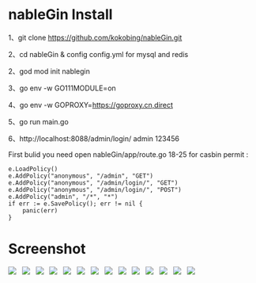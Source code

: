 # nableGin Install

1、git clone https://github.com/kokobing/nableGin.git

2、cd nableGin & config config.yml for mysql and redis

2、god mod init nablegin

3、go env -w GO111MODULE=on

4、go env -w GOPROXY=https://goproxy.cn,direct

5、go run main.go

6、http://localhost:8088/admin/login/    admin   123456


First bulid you need open nableGin/app/route.go 18-25 for casbin permit :

	e.LoadPolicy()
	e.AddPolicy("anonymous", "/admin", "GET")
	e.AddPolicy("anonymous", "/admin/login/", "GET")
	e.AddPolicy("anonymous", "/admin/login/", "POST")
	e.AddPolicy("admin", "/*", "*")
	if err := e.SavePolicy(); err != nil {
		panic(err)
	}



# Screenshot

![](https://github.com/Kokolpb/PHP-WEBSITE-TEMPLATE-L1/blob/master/Screenshot_1.png)  
![](https://github.com/Kokolpb/PHP-WEBSITE-TEMPLATE-L1/blob/master/Screenshot_2.png)  
![](https://github.com/Kokolpb/PHP-WEBSITE-TEMPLATE-L1/blob/master/Screenshot_3.png)  
![](https://github.com/Kokolpb/PHP-WEBSITE-TEMPLATE-L1/blob/master/Screenshot_4.png)  
![](https://github.com/Kokolpb/PHP-WEBSITE-TEMPLATE-L1/blob/master/Screenshot_5.png)  
![](https://github.com/Kokolpb/PHP-WEBSITE-TEMPLATE-L1/blob/master/Screenshot_6.png)  
![](https://github.com/Kokolpb/PHP-WEBSITE-TEMPLATE-L1/blob/master/Screenshot_7.png)  
![](https://github.com/Kokolpb/PHP-WEBSITE-TEMPLATE-L1/blob/master/Screenshot_8.png)  
![](https://github.com/Kokolpb/PHP-WEBSITE-TEMPLATE-L1/blob/master/Screenshot_9.png)  
![](https://github.com/Kokolpb/PHP-WEBSITE-TEMPLATE-L1/blob/master/Screenshot_10.png)  
![](https://github.com/Kokolpb/PHP-WEBSITE-TEMPLATE-L1/blob/master/Screenshot_11.png)  
![](https://github.com/Kokolpb/PHP-WEBSITE-TEMPLATE-L1/blob/master/Screenshot_12.png)  
![](https://github.com/Kokolpb/PHP-WEBSITE-TEMPLATE-L1/blob/master/Screenshot_13.png)  
![](https://github.com/Kokolpb/PHP-WEBSITE-TEMPLATE-L1/blob/master/Screenshot_14.png)  
